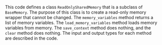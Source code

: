 This code defines a class `ReadOnlySharedMemory` that is a subclass of `BaseMemory`. The purpose of this class is to create a read-only memory wrapper that cannot be changed. The `memory_variables` method returns a list of memory variables. The `load_memory_variables` method loads memory variables from memory. The `save_context` method does nothing, and the `clear` method does nothing. The input and output types for each method are described in the code.

